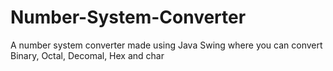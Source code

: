# Number-System-Converter
 A number system converter  made using Java Swing where you can convert Binary, Octal, Decomal, Hex and char
